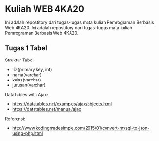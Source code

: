 # Kuliah WEB 4KA20

Ini adalah repostitory dari tugas-tugas mata kuliah Pemrograman Berbasis Web 4KA20. Ini adalah repostitory dari tugas-tugas mata kuliah Pemrograman Berbasis Web 4KA20.

## Tugas 1 Tabel
Struktur Tabel
* ID (primary key, int)
* nama(varchar)
* kelas(varchar)
* jurusan(varchar)

DataTables with Ajax:
* https://datatables.net/examples/ajax/objects.html
* https://datatables.net/manual/ajax

Referensi:
* http://www.kodingmadesimple.com/2015/01/convert-mysql-to-json-using-php.html

